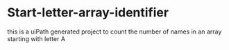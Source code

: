 # Start-letter-array-identifier
this is a uiPath generated project to count the number of names in an array starting with letter A
